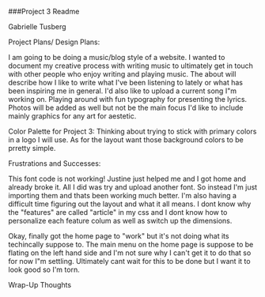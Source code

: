 ###Project 3 Readme

Gabrielle Tusberg

Project Plans/ Design Plans:

I am going to be doing a music/blog style of a website. I wanted to document my creative process with writing music to ultimately get in touch with other people who enjoy writing and playing music. The about will describe how I like to write what I've been listening to lately or what has been inspiring me in general. I'd also like to upload a current song I"m working on. Playing around with fun typography for presenting the lyrics. Photos will be added as well but not be the main focus I'd like to include mainly graphics for any art for aestetic.

Color Palette for Project 3:
Thinking about trying to stick with primary colors in a logo I will use. As for the layout want those background colors to be prretty simple.

Frustrations and Successes:

This font code is not working! Justine just helped me and I got home and already broke it. All I did was try and upload another font. So instead I'm just importing them and thats been working much better. I'm also having a difficult time figuring out the layout and what it all means. I dont know why the "features" are called "article" in my css and I dont know how to personalize each feature colum as well as switch up the dimensions.

Okay, finally got the home page to "work" but it's not doing what its techincally suppose to. The main menu on the home page is suppose to be flating on the left hand side and I'm not sure why I can't get it to do that so for now I"m settling. Ultimately cant wait for this to be done but I want it to look good so I'm torn. 

Wrap-Up Thoughts
